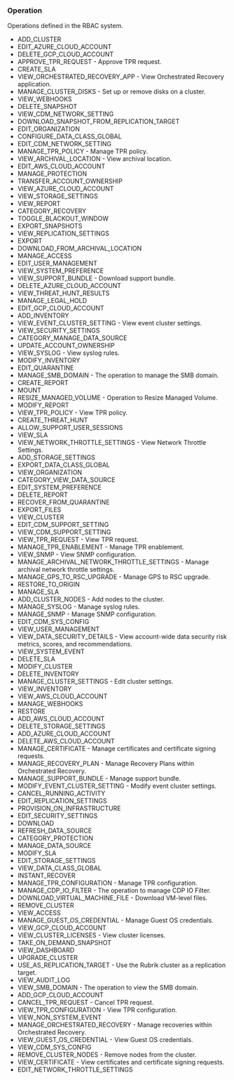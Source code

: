 ### Operation
Operations defined in the RBAC system.

- ADD_CLUSTER
- EDIT_AZURE_CLOUD_ACCOUNT
- DELETE_GCP_CLOUD_ACCOUNT
- APPROVE_TPR_REQUEST - Approve TPR request.
- CREATE_SLA
- VIEW_ORCHESTRATED_RECOVERY_APP - View Orchestrated Recovery application.
- MANAGE_CLUSTER_DISKS - Set up or remove disks on a cluster.
- VIEW_WEBHOOKS
- DELETE_SNAPSHOT
- VIEW_CDM_NETWORK_SETTING
- DOWNLOAD_SNAPSHOT_FROM_REPLICATION_TARGET
- EDIT_ORGANIZATION
- CONFIGURE_DATA_CLASS_GLOBAL
- EDIT_CDM_NETWORK_SETTING
- MANAGE_TPR_POLICY - Manage TPR policy.
- VIEW_ARCHIVAL_LOCATION - View archival location.
- EDIT_AWS_CLOUD_ACCOUNT
- MANAGE_PROTECTION
- TRANSFER_ACCOUNT_OWNERSHIP
- VIEW_AZURE_CLOUD_ACCOUNT
- VIEW_STORAGE_SETTINGS
- VIEW_REPORT
- CATEGORY_RECOVERY
- TOGGLE_BLACKOUT_WINDOW
- EXPORT_SNAPSHOTS
- VIEW_REPLICATION_SETTINGS
- EXPORT
- DOWNLOAD_FROM_ARCHIVAL_LOCATION
- MANAGE_ACCESS
- EDIT_USER_MANAGEMENT
- VIEW_SYSTEM_PREFERENCE
- VIEW_SUPPORT_BUNDLE - Download support bundle.
- DELETE_AZURE_CLOUD_ACCOUNT
- VIEW_THREAT_HUNT_RESULTS
- MANAGE_LEGAL_HOLD
- EDIT_GCP_CLOUD_ACCOUNT
- ADD_INVENTORY
- VIEW_EVENT_CLUSTER_SETTING - View event cluster settings.
- VIEW_SECURITY_SETTINGS
- CATEGORY_MANAGE_DATA_SOURCE
- UPDATE_ACCOUNT_OWNERSHIP
- VIEW_SYSLOG - View syslog rules.
- MODIFY_INVENTORY
- EDIT_QUARANTINE
- MANAGE_SMB_DOMAIN - The operation to manage the SMB domain.
- CREATE_REPORT
- MOUNT
- RESIZE_MANAGED_VOLUME - Operation to Resize Managed Volume.
- MODIFY_REPORT
- VIEW_TPR_POLICY - View TPR policy.
- CREATE_THREAT_HUNT
- ALLOW_SUPPORT_USER_SESSIONS
- VIEW_SLA
- VIEW_NETWORK_THROTTLE_SETTINGS - View Network Throttle Settings.
- ADD_STORAGE_SETTINGS
- EXPORT_DATA_CLASS_GLOBAL
- VIEW_ORGANIZATION
- CATEGORY_VIEW_DATA_SOURCE
- EDIT_SYSTEM_PREFERENCE
- DELETE_REPORT
- RECOVER_FROM_QUARANTINE
- EXPORT_FILES
- VIEW_CLUSTER
- EDIT_CDM_SUPPORT_SETTING
- VIEW_CDM_SUPPORT_SETTING
- VIEW_TPR_REQUEST - View TPR request.
- MANAGE_TPR_ENABLEMENT - Manage TPR enablement.
- VIEW_SNMP - View SNMP configuration.
- MANAGE_ARCHIVAL_NETWORK_THROTTLE_SETTINGS - Manage archival network throttle settings.
- MANAGE_GPS_TO_RSC_UPGRADE - Manage GPS to RSC upgrade.
- RESTORE_TO_ORIGIN
- MANAGE_SLA
- ADD_CLUSTER_NODES - Add nodes to the cluster.
- MANAGE_SYSLOG - Manage syslog rules.
- MANAGE_SNMP - Manage SNMP configuration.
- EDIT_CDM_SYS_CONFIG
- VIEW_USER_MANAGEMENT
- VIEW_DATA_SECURITY_DETAILS - View account-wide data security risk metrics, scores, and recommendations.
- VIEW_SYSTEM_EVENT
- DELETE_SLA
- MODIFY_CLUSTER
- DELETE_INVENTORY
- MANAGE_CLUSTER_SETTINGS - Edit cluster settings.
- VIEW_INVENTORY
- VIEW_AWS_CLOUD_ACCOUNT
- MANAGE_WEBHOOKS
- RESTORE
- ADD_AWS_CLOUD_ACCOUNT
- DELETE_STORAGE_SETTINGS
- ADD_AZURE_CLOUD_ACCOUNT
- DELETE_AWS_CLOUD_ACCOUNT
- MANAGE_CERTIFICATE - Manage certificates and certificate signing requests.
- MANAGE_RECOVERY_PLAN - Manage Recovery Plans within Orchestrated Recovery.
- MANAGE_SUPPORT_BUNDLE - Manage support bundle.
- MODIFY_EVENT_CLUSTER_SETTING - Modify event cluster settings.
- CANCEL_RUNNING_ACTIVITY
- EDIT_REPLICATION_SETTINGS
- PROVISION_ON_INFRASTRUCTURE
- EDIT_SECURITY_SETTINGS
- DOWNLOAD
- REFRESH_DATA_SOURCE
- CATEGORY_PROTECTION
- MANAGE_DATA_SOURCE
- MODIFY_SLA
- EDIT_STORAGE_SETTINGS
- VIEW_DATA_CLASS_GLOBAL
- INSTANT_RECOVER
- MANAGE_TPR_CONFIGURATION - Manage TPR configuration.
- MANAGE_CDP_IO_FILTER - The operation to manage CDP IO Filter.
- DOWNLOAD_VIRTUAL_MACHINE_FILE - Download VM-level files.
- REMOVE_CLUSTER
- VIEW_ACCESS
- MANAGE_GUEST_OS_CREDENTIAL - Manage Guest OS credentials.
- VIEW_GCP_CLOUD_ACCOUNT
- VIEW_CLUSTER_LICENSES - View cluster licenses.
- TAKE_ON_DEMAND_SNAPSHOT
- VIEW_DASHBOARD
- UPGRADE_CLUSTER
- USE_AS_REPLICATION_TARGET - Use the Rubrik cluster as a replication target.
- VIEW_AUDIT_LOG
- VIEW_SMB_DOMAIN - The operation to view the SMB domain.
- ADD_GCP_CLOUD_ACCOUNT
- CANCEL_TPR_REQUEST - Cancel TPR request.
- VIEW_TPR_CONFIGURATION - View TPR configuration.
- VIEW_NON_SYSTEM_EVENT
- MANAGE_ORCHESTRATED_RECOVERY - Manage recoveries within Orchestrated Recovery.
- VIEW_GUEST_OS_CREDENTIAL - View Guest OS credentials.
- VIEW_CDM_SYS_CONFIG
- REMOVE_CLUSTER_NODES - Remove nodes from the cluster.
- VIEW_CERTIFICATE - View certificates and certificate signing requests.
- EDIT_NETWORK_THROTTLE_SETTINGS
